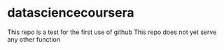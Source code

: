 # datasciencecoursera
This repo is a test for the first use of github
This repo does not yet serve any other function
